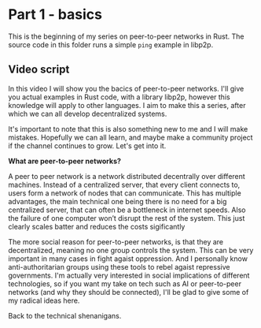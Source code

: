 # Part 1 - basics
This is the beginning of my series on peer-to-peer networks in Rust. The source code in this folder runs a simple `ping` example in libp2p.

## Video script
In this video I will show you the bacics of peer-to-peer networks. I'll give you actual examples in Rust code, with a library libp2p, however this knowledge will apply to other languages. I aim to make this a series, after which we can all develop decentralized systems.

It's important to note that this is also something new to me and I will make mistakes. Hopefully we can all learn, and maybe make a community project if the channel continues to grow. Let's get into it.

**What are peer-to-peer networks?**

A peer to peer network is a network distributed decentrally over different machines. Instead of a centralized server, that every client connects to, users form a network of nodes that can communicate. This has multiple advantages, the main technical one being there is no need for a big centralized server, that can often be a bottleneck in internet speeds. Also the failure of one computer won’t disrupt the rest of the system. This just clearly scales batter and reduces the costs sigificantly

The more social reason for peer-to-peer networks, is that they are decentralized, meaning no one group controls the system. This can be very important in many cases in fight agaist oppression. And I personally know anti-authoritarian groups using these tools to rebel agaist repressive governments. I'm actually very interested in social implications of different technologies, so if you want my take on tech such as AI or peer-to-peer networks (and why they should be connected), I'll be glad to give some of my radical ideas here.

Back to the technical shenanigans.